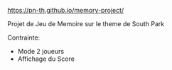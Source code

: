 https://pn-th.github.io/memory-project/

Projet de Jeu de Memoire sur le theme de South Park

Contrainte:
- Mode 2 joueurs
- Affichage du Score

